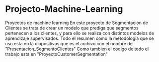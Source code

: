 # Projecto-Machine-Learning
Proyectos de machine learning
En este proyecto de Segmentación de Clientes se trata de crear un modelo que prediga que segmentos pertenecen a los clientes, y para ello se realiza con distintos
modelos de aprendizaje supervisados. Todo el resumen como la metodologia que se uso esta en la diapositivas que es el archivo con el nombre de "Presentacion_SegmentoClientes"
Como tambien el codigo de todo el trabajo esta en "ProyectoCustomerSegmentation"
